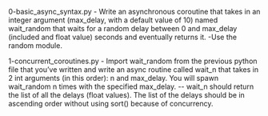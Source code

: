 0-basic_async_syntax.py - Write an asynchronous coroutine that takes in an integer argument (max_delay, with a default value of 10) named wait_random that waits for a random delay between 0 and max_delay (included and float value) seconds and eventually returns it.
    -Use the random module.

1-concurrent_coroutines.py - Import wait_random from the previous python file that you’ve written and write an async routine called wait_n that takes in 2 int arguments (in this order): n and max_delay. You will spawn wait_random n times with the specified max_delay.
-- wait_n should return the list of all the delays (float values). The list of the delays should be in ascending order without using sort() because of concurrency.